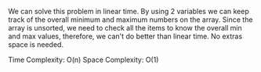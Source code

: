 We can solve this problem in linear time. By using 2 variables we can keep track of the overall minimum and maximum numbers on the array. Since the array is unsorted, we need to check all the items to know the overall min and max values, therefore, we can't do better than linear time. No extras space is needed.

Time Complexity: O(n)
Space Complexity: O(1)
